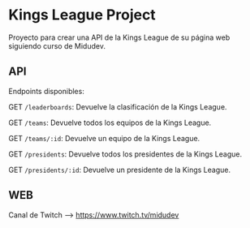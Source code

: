 # Kings League Project 

Proyecto para crear una API de la Kings League de su página web siguiendo curso de Midudev. 

## API

Endpoints disponibles: 

GET `/leaderboards`: Devuelve la clasificación de la Kings League.

GET `/teams`: Devuelve todos los equipos de la Kings League.

GET `/teams/:id`: Devuelve un equipo de la Kings League.

GET `/presidents`: Devuelve todos los presidentes de la Kings League.

GET `/presidents/:id`: Devuelve un presidente de la Kings League.

## WEB 

Canal de Twitch --> https://www.twitch.tv/midudev

